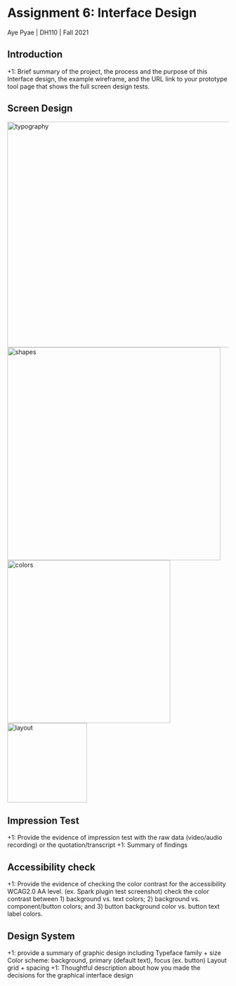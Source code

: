 # Assignment 6: Interface Design
Aye Pyae | DH110 | Fall 2021

## Introduction
+1: Brief summary of the project, the process and the purpose of this Interface design, the example wireframe, and the URL link to your prototype tool page that shows the full screen design tests.


## Screen Design
<img width="514" alt="typography" src="https://user-images.githubusercontent.com/91553011/140933376-e5d6c983-b7de-405d-b71a-f0757db820fb.png">
<img width="485" alt="shapes" src="https://user-images.githubusercontent.com/91553011/140933374-0ccee7de-f5fc-4d7e-8571-0d433d2e1d76.png">
<img width="371" alt="colors" src="https://user-images.githubusercontent.com/91553011/140933372-2d03d9ca-580e-4e51-8ec1-d141044d65f0.png">
<img width="181" alt="layout" src="https://user-images.githubusercontent.com/91553011/140933368-b84e02e8-9b7d-43fd-9a1a-cb37dfccd2ef.png">

## Impression Test
+1: Provide the evidence of impression test with the raw data (video/audio recording) or the quotation/transcript
+1: Summary of findings 


## Accessibility check
+1: Provide the evidence of checking the color contrast for the accessibility WCAG2.0 AA level. (ex. Spark plugin test screenshot)
check the color contrast between 1) background vs. text colors; 2) background vs. component/button colors; and 3) button background color vs. button text label colors. 

## Design System
+1: provide a summary of graphic design including
Typeface family + size
Color scheme: background, primary (default text), focus (ex. button)
Layout grid + spacing
+1: Thoughtful description about how you made the decisions for the graphical interface design 
